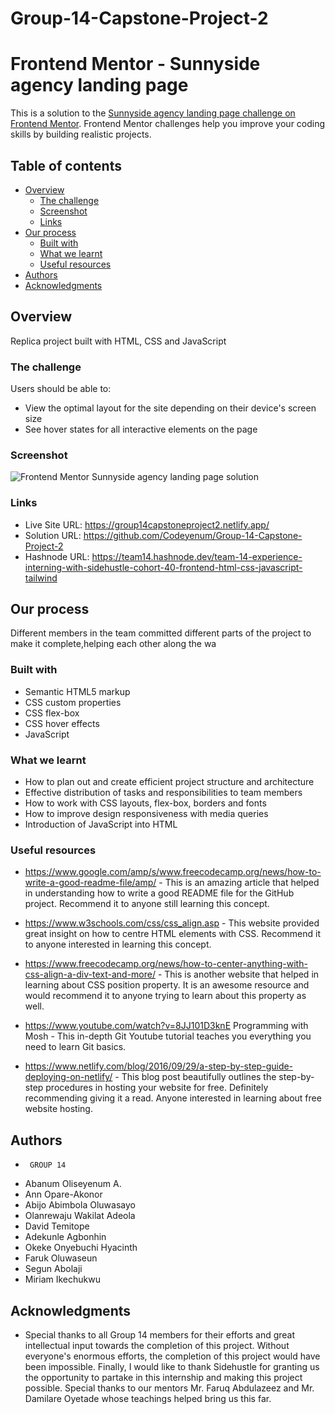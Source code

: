# Group-14-Capstone-Project-2

# Frontend Mentor - Sunnyside agency landing page
This is a solution to the [Sunnyside agency landing page challenge on Frontend Mentor](https://www.frontendmentor.io/challenges/sunnyside-agency-landing-page-7yVs3B6ef). Frontend Mentor challenges help you improve your coding skills by building realistic projects.


## Table of contents
- [Overview](#overview)
  - [The challenge](#the-challenge)
  - [Screenshot](#screenshot)
  - [Links](#links)
- [Our process](#our-process)
  - [Built with](#built-with)
  - [What we learnt](#what-we-learnt)
  - [Useful resources](#useful-resources)
- [Authors](#authors)
- [Acknowledgments](#acknowledgments)

## Overview
Replica project built with HTML, CSS and JavaScript


### The challenge
Users should be able to:
- View the optimal layout for the site depending on their device's screen size
- See hover states for all interactive elements on the page


### Screenshot
![Frontend Mentor Sunnyside agency landing page solution](https://user-images.githubusercontent.com/80462725/143098179-d0ce5ee1-0c34-4c49-9356-2326ee954a12.png)



### Links
- Live Site URL: https://group14capstoneproject2.netlify.app/ 
- Solution URL: https://github.com/Codeyenum/Group-14-Capstone-Project-2
- Hashnode URL: https://team14.hashnode.dev/team-14-experience-interning-with-sidehustle-cohort-40-frontend-html-css-javascript-tailwind


## Our process
Different members in the team committed different parts of the project to make it complete,helping each other along the wa



### Built with
- Semantic HTML5 markup
- CSS custom properties
- CSS flex-box
- CSS hover effects
- JavaScript


  
### What we learnt
- How to plan out and create efficient project structure and architecture
- Effective distribution of tasks and responsibilities to team members
- How to work with CSS layouts, flex-box, borders and fonts
- How to improve design responsiveness with media queries
- Introduction of JavaScript into HTML 


### Useful resources
- https://www.google.com/amp/s/www.freecodecamp.org/news/how-to-write-a-good-readme-file/amp/ - This is an amazing article that helped in understanding how to write a good README file for the GitHub project. Recommend it to anyone still learning this concept.

- https://www.w3schools.com/css/css_align.asp - This website provided great insight on how to centre HTML elements with CSS. Recommend it to anyone interested in learning this concept.

- https://www.freecodecamp.org/news/how-to-center-anything-with-css-align-a-div-text-and-more/ - This is another website that helped in learning about CSS position property. It is an awesome resource and would recommend it to anyone trying to learn about this property as well.

- https://www.youtube.com/watch?v=8JJ101D3knE Programming with Mosh - This in-depth Git Youtube tutorial teaches you everything you need to learn Git basics.

- https://www.netlify.com/blog/2016/09/29/a-step-by-step-guide-deploying-on-netlify/ - This blog post beautifully outlines the step-by-step procedures in hosting your website for free. Definitely recommending giving it a read. Anyone interested in learning about free website hosting.



## Authors
-      GROUP 14
- Abanum Oliseyenum A.
- Ann Opare-Akonor
- Abijo Abimbola Oluwasayo 
- Olanrewaju Wakilat Adeola  
- David Temitope 
- Adekunle Agbonhin  
- Okeke Onyebuchi Hyacinth 
- Faruk Oluwaseun 
- Segun Abolaji 
- Miriam Ikechukwu



## Acknowledgments
- Special thanks to all Group 14 members for their efforts and great intellectual input towards the completion of this project. Without everyone's enormous efforts, the completion of this project would have been impossible. Finally, I would like to thank Sidehustle for granting us the opportunity to partake in this internship and making this project possible. Special thanks to our mentors Mr. Faruq Abdulazeez and Mr. Damilare Oyetade whose teachings helped bring us this far.

